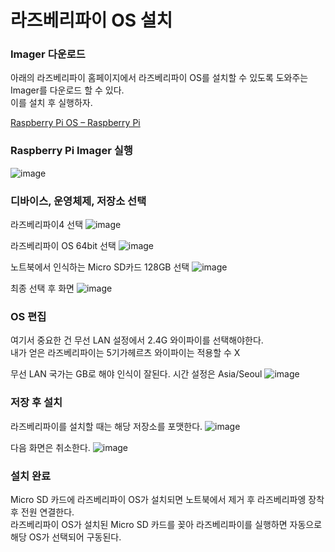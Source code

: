 # 라즈베리파이 OS 설치

### Imager 다운로드
아래의 라즈베리파이 홈페이지에서 라즈베리파이 OS를 설치할 수 있도록 도와주는 Imager를 다운로드 할 수 있다.   
이를 설치 후 실행하자.   

[Raspberry Pi OS – Raspberry Pi](https://www.raspberrypi.com/software/)

### Raspberry Pi Imager 실행

![image](https://github.com/user-attachments/assets/25a7fe58-2f16-4033-879a-1389b3414a5c)

### 디바이스, 운영체제, 저장소 선택

라즈베리파이4 선택
![image](https://github.com/user-attachments/assets/1297ba8a-d743-4c7d-986b-de3694de36e7)

라즈베리파이 OS 64bit 선택
![image](https://github.com/user-attachments/assets/cda21473-17f2-4615-b49c-9fa5ac657050)

노트북에서 인식하는 Micro SD카드 128GB 선택
![image](https://github.com/user-attachments/assets/ff7ff9e1-2cb3-48c3-a3b3-bf1942bc9ff9)

최종 선택 후 화면
![image](https://github.com/user-attachments/assets/bfbd5b91-0514-459d-81e3-791f4d8d8b7f)

### OS 편집
여기서 중요한 건 무선 LAN 설정에서 2.4G 와이파이를 선택해야한다.   
내가 얻은 라즈베리파이는 5기가헤르츠 와이파이는 적용할 수 X

무선 LAN 국가는 GB로 해야 인식이 잘된다.
시간 설정은 Asia/Seoul
![image](https://github.com/user-attachments/assets/772d001a-cbc2-4bf4-a404-3d747025d58c)

### 저장 후 설치

라즈베리파이를 설치할 때는 해당 저장소를 포맷한다.
![image](https://github.com/user-attachments/assets/e33248f9-d1db-4c0f-a99a-7521bd2132d3)

다음 화면은 취소한다.
![image](https://github.com/user-attachments/assets/9ec026a3-0ff2-4cde-bf34-ed5162efda86)

### 설치 완료
Micro SD 카드에 라즈베리파이 OS가 설치되면 노트북에서 제거 후 라즈베리파엥 장착 후 전원 연결한다.   
라즈베리파이 OS가 설치된 Micro SD 카드를 꽂아 라즈베리파이를 실행하면 자동으로 해당 OS가 선택되어 구동된다.   

